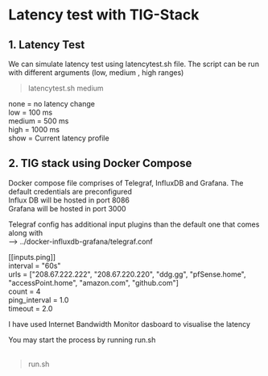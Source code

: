 # Latency test with TIG-Stack

## 1. Latency Test
We can simulate latency test using latencytest.sh file. The script can be run with different arguments (low, medium , high ranges)

> latencytest.sh medium


none     = no latency change </br>
low    = 100 ms </br>
medium   = 500 ms </br>
high   = 1000 ms </br>
show   = Current latency profile </br>

## 2. TIG stack using Docker Compose
Docker compose file comprises of Telegraf, InfluxDB and Grafana. The default credentials are preconfigured </br>
Influx DB will be hosted in port 8086 </br>
Grafana will be hosted in port 3000 </br>

Telegraf config has additional input plugins than the default one that comes along with </br>
--> ../docker-influxdb-grafana/telegraf.conf </br>

[[inputs.ping]] </br>
interval = "60s" </br>
urls = ["208.67.222.222", "208.67.220.220", "ddg.gg", "pfSense.home", "accessPoint.home", "amazon.com", "github.com"] </br>
count = 4 </br>
ping_interval = 1.0 </br>
timeout = 2.0 </br>

I have used Internet Bandwidth Monitor dasboard to visualise the latency

You may start the process by running run.sh </br> </br>
>run.sh


